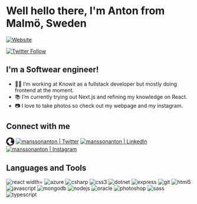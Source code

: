# Well hello there, I'm Anton from Malmö, Sweden

[![Website](https://img.shields.io/website?style=for-the-badge&up_color=Green&up_message=manssonanton&url=https%3A%2F%2Fmanssonanton.com%2F)](https://manssonanton.com/)

[![Twitter Follow](https://img.shields.io/twitter/follow/mansson_anton1?label=Follow&style=for-the-badge)](https://twitter.com/mansson_anton1)

## I'm a Softwear engineer!

- 👨‍💻 I’m working at Knowit as a fullstack developer but mostly doing frontend at the moment.
- 📚 I’m currently trying out Next.js and refining my knowledge on React.
- 📷 I love to take photos so check out my webpage and my instagram.

## Connect with me

[<img align="center" alt="manssonanton.com" width="22px" src="https://raw.githubusercontent.com/iconic/open-iconic/master/svg/globe.svg" />][website]
[<img align="center" alt="manssonanton | Twitter" width="22px" src="https://cdn.jsdelivr.net/npm/simple-icons@v3/icons/twitter.svg" />][twitter]
[<img align="center" alt="manssonanton | LinkedIn" width="22px" src="https://cdn.jsdelivr.net/npm/simple-icons@v3/icons/linkedin.svg" />][linkedin]
[<img align="center" alt="manssonanton | Instagram" width="22px" src="https://cdn.jsdelivr.net/npm/simple-icons@v3/icons/instagram.svg" />][instagram]

## Languages and Tools

<p align="left">
<img src="https://cdn.jsdelivr.net/gh/devicons/devicon/icons/react/react-original.svg" alt="react width="40" height="40"/>
<img src="https://cdn.jsdelivr.net/gh/devicons/devicon/icons/azure/azure-original.svg" alt="azure" width="40" height="40"/> 
<img src="https://cdn.jsdelivr.net/gh/devicons/devicon/icons/csharp/csharp-original.svg" alt="csharp" width="40" height="40"/> 
<img src="https://cdn.jsdelivr.net/gh/devicons/devicon/icons/css3/css3-original.svg" alt="css3" width="40" height="40"/> 
<img src="https://cdn.jsdelivr.net/gh/devicons/devicon/icons/dotnetcore/dotnetcore-original.svg" alt="dotnet" width="40" height="40"/> 
<img src="https://cdn.jsdelivr.net/gh/devicons/devicon/icons/express/express-original.svg" alt="express" width="40" height="40"/> 
<img src="https://cdn.jsdelivr.net/gh/devicons/devicon/icons/github/github-original.svg" alt="git" width="40" height="40"/> 
<img src="https://cdn.jsdelivr.net/gh/devicons/devicon/icons/html5/html5-original.svg" alt="html5" width="40" height="40"/> 
<img src="https://cdn.jsdelivr.net/gh/devicons/devicon/icons/javascript/javascript-original.svg" alt="javascript" width="40" height="40"/>
<img src="https://cdn.jsdelivr.net/gh/devicons/devicon/icons/mongodb/mongodb-original.svg" alt="mongodb" width="40" height="40"/>
<img src="https://cdn.jsdelivr.net/gh/devicons/devicon/icons/nodejs/nodejs-original.svg" alt="nodejs" width="40" height="40"/> 
<img src="https://cdn.jsdelivr.net/gh/devicons/devicon/icons/oracle/oracle-original.svg" alt="oracle" width="40" height="40"/> 
<img src="https://cdn.jsdelivr.net/gh/devicons/devicon/icons/photoshop/photoshop-plain.svg" alt="photoshop" width="40" height="40"/>
<img src="https://cdn.jsdelivr.net/gh/devicons/devicon/icons/sass/sass-original.svg" alt="sass" width="40" height="40"/> 
<img src="https://cdn.jsdelivr.net/gh/devicons/devicon/icons/typescript/typescript-original.svg" alt="typescript" width="40" height="40"/>
</p>

[website]: https://manssonanton.com/
[twitter]: https://twitter.com/mansson_anton1
[instagram]: https://instagram.com/mansson_anton
[linkedin]: https://www.linkedin.com/in/anton-mansson/
